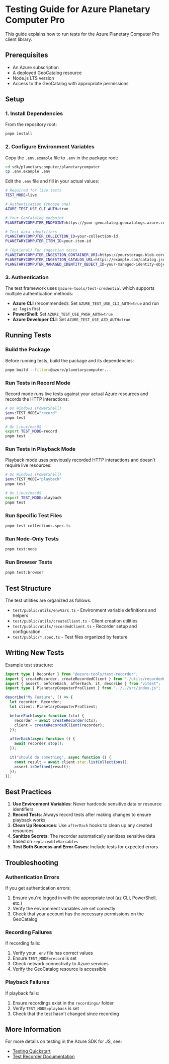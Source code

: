 # Testing Guide for Azure Planetary Computer Pro

This guide explains how to run tests for the Azure Planetary Computer Pro client library.

## Prerequisites

- An Azure subscription
- A deployed GeoCatalog resource
- Node.js LTS version
- Access to the GeoCatalog with appropriate permissions

## Setup

### 1. Install Dependencies

From the repository root:

```bash
pnpm install
```

### 2. Configure Environment Variables

Copy the `.env.example` file to `.env` in the package root:

```bash
cd sdk/planetarycomputer/planetarycomputer
cp .env.example .env
```

Edit the `.env` file and fill in your actual values:

```bash
# Required for live tests
TEST_MODE=live

# Authentication (choose one)
AZURE_TEST_USE_CLI_AUTH=true

# Your GeoCatalog endpoint
PLANETARYCOMPUTER_ENDPOINT=https://your-geocatalog.geocatalogs.azure.com

# Test data identifiers
PLANETARYCOMPUTER_COLLECTION_ID=your-collection-id
PLANETARYCOMPUTER_ITEM_ID=your-item-id

# (Optional) For ingestion tests
PLANETARYCOMPUTER_INGESTION_CONTAINER_URI=https://yourstorage.blob.core.windows.net/container
PLANETARYCOMPUTER_INGESTION_CATALOG_URL=https://example.com/catalog.json
PLANETARYCOMPUTER_MANAGED_IDENTITY_OBJECT_ID=your-managed-identity-object-id
```

### 3. Authentication

The test framework uses `@azure-tools/test-credential` which supports multiple authentication methods:

- **Azure CLI** (recommended): Set `AZURE_TEST_USE_CLI_AUTH=true` and run `az login` first
- **PowerShell**: Set `AZURE_TEST_USE_PWSH_AUTH=true`
- **Azure Developer CLI**: Set `AZURE_TEST_USE_AZD_AUTH=true`

## Running Tests

### Build the Package

Before running tests, build the package and its dependencies:

```bash
pnpm build --filter=@azure/planetarycomputer...
```

### Run Tests in Record Mode

Record mode runs live tests against your actual Azure resources and records the HTTP interactions:

```bash
# On Windows (PowerShell)
$env:TEST_MODE="record"
pnpm test

# On Linux/macOS
export TEST_MODE=record
pnpm test
```

### Run Tests in Playback Mode

Playback mode uses previously recorded HTTP interactions and doesn't require live resources:

```bash
# On Windows (PowerShell)
$env:TEST_MODE="playback"
pnpm test

# On Linux/macOS
export TEST_MODE=playback
pnpm test
```

### Run Specific Test Files

```bash
pnpm test collections.spec.ts
```

### Run Node-Only Tests

```bash
pnpm test:node
```

### Run Browser Tests

```bash
pnpm test:browser
```

## Test Structure

The test utilities are organized as follows:

- `test/public/utils/envVars.ts` - Environment variable definitions and helpers
- `test/public/utils/createClient.ts` - Client creation utilities
- `test/public/utils/recordedClient.ts` - Recorder setup and configuration
- `test/public/*.spec.ts` - Test files organized by feature

## Writing New Tests

Example test structure:

```typescript
import type { Recorder } from "@azure-tools/test-recorder";
import { createRecorder, createRecordedClient } from "./utils/recordedClient.js";
import { assert, beforeEach, afterEach, it, describe } from "vitest";
import type { PlanetaryComputerProClient } from "../../src/index.js";

describe("My Feature", () => {
  let recorder: Recorder;
  let client: PlanetaryComputerProClient;

  beforeEach(async function (ctx) {
    recorder = await createRecorder(ctx);
    client = createRecordedClient(recorder);
  });

  afterEach(async function () {
    await recorder.stop();
  });

  it("should do something", async function () {
    const result = await client.stac.listCollections();
    assert.isDefined(result);
  });
});
```

## Best Practices

1. **Use Environment Variables**: Never hardcode sensitive data or resource identifiers
2. **Record Tests**: Always record tests after making changes to ensure playback works
3. **Clean Up Resources**: Use `afterEach` hooks to clean up any created resources
4. **Sanitize Secrets**: The recorder automatically sanitizes sensitive data based on `replaceableVariables`
5. **Test Both Success and Error Cases**: Include tests for expected errors

## Troubleshooting

### Authentication Errors

If you get authentication errors:

1. Ensure you're logged in with the appropriate tool (az CLI, PowerShell, etc.)
2. Verify the environment variables are set correctly
3. Check that your account has the necessary permissions on the GeoCatalog

### Recording Failures

If recording fails:

1. Verify your `.env` file has correct values
2. Ensure `TEST_MODE=record` is set
3. Check network connectivity to Azure services
4. Verify the GeoCatalog resource is accessible

### Playback Failures

If playback fails:

1. Ensure recordings exist in the `recordings/` folder
2. Verify `TEST_MODE=playback` is set
3. Check that the test hasn't changed since recording

## More Information

For more details on testing in the Azure SDK for JS, see:

- [Testing Quickstart](https://github.com/Azure/azure-sdk-for-js/blob/main/documentation/Quickstart-on-how-to-write-tests.md)
- [Test Recorder Documentation](https://github.com/Azure/azure-sdk-for-js/tree/main/sdk/test-utils/recorder)
